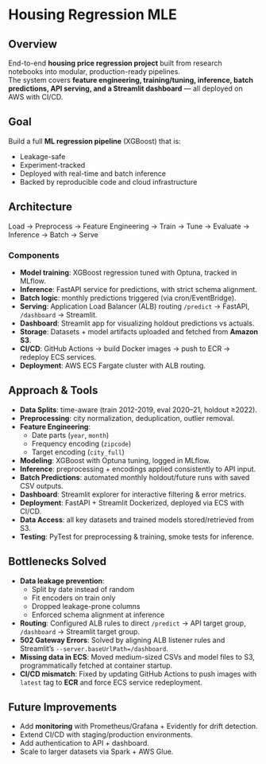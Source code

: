 # Housing Regression MLE

## Overview
End-to-end **housing price regression project** built from research notebooks into modular, production-ready pipelines.  
The system covers **feature engineering, training/tuning, inference, batch predictions, API serving, and a Streamlit dashboard** — all deployed on AWS with CI/CD.

## Goal
Build a full **ML regression pipeline** (XGBoost) that is:
- Leakage-safe
- Experiment-tracked
- Deployed with real-time and batch inference
- Backed by reproducible code and cloud infrastructure

## Architecture
Load → Preprocess → Feature Engineering → Train → Tune → Evaluate → Inference → Batch → Serve


### Components
- **Model training**: XGBoost regression tuned with Optuna, tracked in MLflow.
- **Inference**: FastAPI service for predictions, with strict schema alignment.
- **Batch logic**: monthly predictions triggered (via cron/EventBridge).
- **Serving**: Application Load Balancer (ALB) routing `/predict` → FastAPI, `/dashboard` → Streamlit.
- **Dashboard**: Streamlit app for visualizing holdout predictions vs actuals.
- **Storage**: Datasets + model artifacts uploaded and fetched from **Amazon S3**.
- **CI/CD**: GitHub Actions → build Docker images → push to ECR → redeploy ECS services.
- **Deployment**: AWS ECS Fargate cluster with ALB routing.

## Approach & Tools
- **Data Splits**: time-aware (train 2012-2019, eval 2020–21, holdout ≥2022).  
- **Preprocessing**: city normalization, deduplication, outlier removal.  
- **Feature Engineering**:  
  - Date parts (`year`, `month`)  
  - Frequency encoding (`zipcode`)  
  - Target encoding (`city_full`)  
- **Modeling**: XGBoost with Optuna tuning, logged in MLflow.  
- **Inference**: preprocessing + encodings applied consistently to API input.  
- **Batch Predictions**: automated monthly holdout/future runs with saved CSV outputs.  
- **Dashboard**: Streamlit explorer for interactive filtering & error metrics.  
- **Deployment**: FastAPI + Streamlit Dockerized, deployed via ECS with CI/CD.  
- **Data Access**: all key datasets and trained models stored/retrieved from S3.  
- **Testing**: PyTest for preprocessing & training, smoke tests for inference.

## Bottlenecks Solved
- **Data leakage prevention**:  
  - Split by date instead of random  
  - Fit encoders on train only  
  - Dropped leakage-prone columns  
  - Enforced schema alignment at inference  
- **Routing**: Configured ALB rules to direct `/predict` → API target group, `/dashboard` → Streamlit target group.  
- **502 Gateway Errors**: Solved by aligning ALB listener rules and Streamlit’s `--server.baseUrlPath=/dashboard`.  
- **Missing data in ECS**: Moved medium-sized CSVs and model files to S3, programmatically fetched at container startup.  
- **CI/CD mismatch**: Fixed by updating GitHub Actions to push images with `latest` tag to **ECR** and force ECS service redeployment.  

## Future Improvements
- Add **monitoring** with Prometheus/Grafana + Evidently for drift detection.  
- Extend CI/CD with staging/production environments.  
- Add authentication to API + dashboard.  
- Scale to larger datasets via Spark + AWS Glue.  
